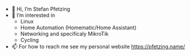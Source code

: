 - 👋 Hi, I’m Stefan Pfetzing
- 👀 I’m interested in
   * Linux
   * Home Automation (Homematic/Home Assistant)
   * Networking and specificaly MikroTik
   * Cycling
- 📫 For how to reach me see my personal website https://pfetzing.name/

<!---
pfetzing/pfetzing is a ✨ special ✨ repository because its `README.md` (this file) appears on your GitHub profile.
You can click the Preview link to take a look at your changes.
--->
